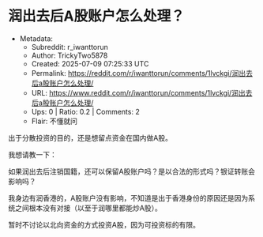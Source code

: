 # 润出去后A股账户怎么处理？

- Metadata:
  - Subreddit: r_iwanttorun
  - Author: TrickyTwo5878
  - Created: 2025-07-09 07:25:33 UTC
  - Permalink: https://reddit.com/r/iwanttorun/comments/1lvckgi/润出去后a股账户怎么处理/
  - URL: https://www.reddit.com/r/iwanttorun/comments/1lvckgi/润出去后a股账户怎么处理/
  - Ups: 0 | Ratio: 0.2 | Comments: 2
  - Flair: 不懂就问


出于分散投资的目的，还是想留点资金在国内做A股。

我想请教一下：

如果润出去后注销国籍，还可以保留A股账户吗？是以合法的形式吗？银证转账会影响吗？

我身边有润香港的，A股账户没有影响，不知道是出于香港身份的原因还是因为系统之间根本没有对接（以至于润哪里都能炒A股）。

暂时不讨论以北向资金的方式投资A股，因为可投资标的有限。

